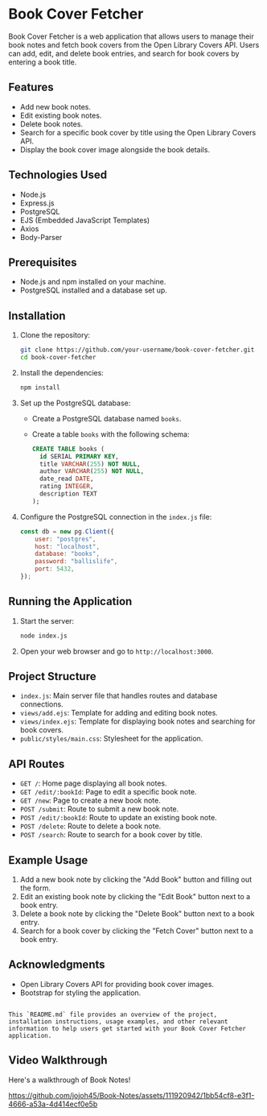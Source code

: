 # Book Cover Fetcher

Book Cover Fetcher is a web application that allows users to manage their book notes and fetch book covers from the Open Library Covers API. Users can add, edit, and delete book entries, and search for book covers by entering a book title.

## Features

- Add new book notes.
- Edit existing book notes.
- Delete book notes.
- Search for a specific book cover by title using the Open Library Covers API.
- Display the book cover image alongside the book details.

## Technologies Used

- Node.js
- Express.js
- PostgreSQL
- EJS (Embedded JavaScript Templates)
- Axios
- Body-Parser

## Prerequisites

- Node.js and npm installed on your machine.
- PostgreSQL installed and a database set up.

## Installation

1. Clone the repository:

   ```bash
   git clone https://github.com/your-username/book-cover-fetcher.git
   cd book-cover-fetcher
   ```

2. Install the dependencies:

   ```bash
   npm install
   ```

3. Set up the PostgreSQL database:

   - Create a PostgreSQL database named `books`.
   - Create a table `books` with the following schema:

     ```sql
     CREATE TABLE books (
       id SERIAL PRIMARY KEY,
       title VARCHAR(255) NOT NULL,
       author VARCHAR(255) NOT NULL,
       date_read DATE,
       rating INTEGER,
       description TEXT
     );
     ```

4. Configure the PostgreSQL connection in the `index.js` file:

   ```javascript
   const db = new pg.Client({
       user: "postgres",
       host: "localhost",
       database: "books",
       password: "ballislife",
       port: 5432,
   });
   ```

## Running the Application

1. Start the server:

   ```bash
   node index.js
   ```

2. Open your web browser and go to `http://localhost:3000`.

## Project Structure

- `index.js`: Main server file that handles routes and database connections.
- `views/add.ejs`: Template for adding and editing book notes.
- `views/index.ejs`: Template for displaying book notes and searching for book covers.
- `public/styles/main.css`: Stylesheet for the application.

## API Routes

- `GET /`: Home page displaying all book notes.
- `GET /edit/:bookId`: Page to edit a specific book note.
- `GET /new`: Page to create a new book note.
- `POST /submit`: Route to submit a new book note.
- `POST /edit/:bookId`: Route to update an existing book note.
- `POST /delete`: Route to delete a book note.
- `POST /search`: Route to search for a book cover by title.

## Example Usage

1. Add a new book note by clicking the "Add Book" button and filling out the form.
2. Edit an existing book note by clicking the "Edit Book" button next to a book entry.
3. Delete a book note by clicking the "Delete Book" button next to a book entry.
4. Search for a book cover by clicking the "Fetch Cover" button next to a book entry.

## Acknowledgments

- Open Library Covers API for providing book cover images.
- Bootstrap for styling the application.
```

This `README.md` file provides an overview of the project, installation instructions, usage examples, and other relevant information to help users get started with your Book Cover Fetcher application.
```
## Video Walkthrough

Here's a walkthrough of Book Notes!



https://github.com/jojoh45/Book-Notes/assets/111920942/1bb54cf8-e3f1-4666-a53a-4d414ecf0e5b




